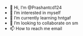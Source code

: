 - 👋 Hi, I’m @Prashantcd124
- 👀 I’m interested in myself
- 🌱 I’m currently learning hntgaf
- 💞️ I’m looking to collaborate on sm
- 📫 How to reach me email

<!---
Prashantcd124/Prashantcd124 is a ✨ special ✨ repository because its `README.md` (this file) appears on your GitHub profile.
You can click the Preview link to take a look at your changes.
--->
